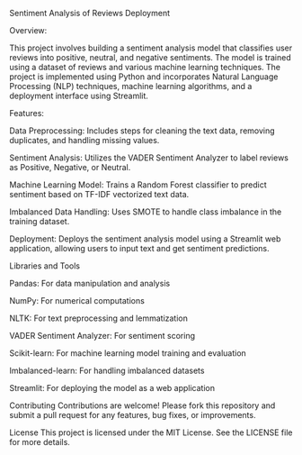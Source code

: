 Sentiment Analysis of Reviews Deployment

Overview:

This project involves building a sentiment analysis model that classifies user reviews into positive, neutral, and negative sentiments. 
The model is trained using a dataset of reviews and various machine learning techniques. 
The project is implemented using Python and incorporates Natural Language Processing (NLP) techniques, machine learning algorithms, and a deployment interface using Streamlit.

Features:

Data Preprocessing: Includes steps for cleaning the text data, removing duplicates, and handling missing values.

Sentiment Analysis: Utilizes the VADER Sentiment Analyzer to label reviews as Positive, Negative, or Neutral.

Machine Learning Model: Trains a Random Forest classifier to predict sentiment based on TF-IDF vectorized text data.

Imbalanced Data Handling: Uses SMOTE to handle class imbalance in the training dataset.

Deployment: Deploys the sentiment analysis model using a Streamlit web application, allowing users to input text and get sentiment predictions.

Libraries and Tools

Pandas: For data manipulation and analysis

NumPy: For numerical computations

NLTK: For text preprocessing and lemmatization

VADER Sentiment Analyzer: For sentiment scoring

Scikit-learn: For machine learning model training and evaluation

Imbalanced-learn: For handling imbalanced datasets

Streamlit: For deploying the model as a web application


Contributing
Contributions are welcome! Please fork this repository and submit a pull request for any features, bug fixes, or improvements.

License
This project is licensed under the MIT License. See the LICENSE file for more details.
